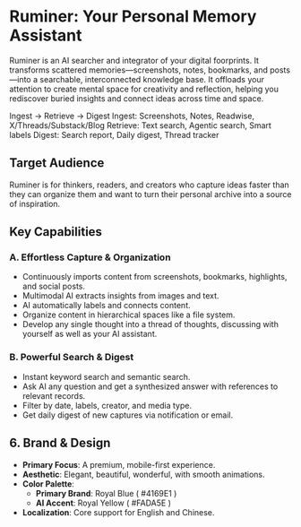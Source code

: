 # Ruminer: Your Personal Memory Assistant

Ruminer is an AI searcher and integrator of your digital foorprints. It transforms scattered memories—screenshots, notes, bookmarks, and posts—into a searchable, interconnected knowledge base. It offloads your attention to create mental space for creativity and reflection, helping you rediscover buried insights and connect ideas across time and space.

Ingest -> Retrieve -> Digest
Ingest: Screenshots, Notes, Readwise, X/Threads/Substack/Blog
Retrieve: Text search, Agentic search, Smart labels
Digest: Search report, Daily digest, Thread tracker

## Target Audience

Ruminer is for thinkers, readers, and creators who capture ideas faster than they can organize them and want to turn their personal archive into a source of inspiration.

## Key Capabilities

### A. Effortless Capture & Organization
- Continuously imports content from screenshots, bookmarks, highlights, and social posts.
- Multimodal AI extracts insights from images and text.
- AI automatically labels and connects content.
- Organize content in hierarchical spaces like a file system.
- Develop any single thought into a thread of thoughts, discussing with yourself as well as your AI assistant.

### B. Powerful Search & Digest
- Instant keyword search and semantic search.
- Ask AI any question and get a synthesized answer with references to relevant records.
- Filter by date, labels, creator, and media type.
- Get daily digest of new captures via notification or email.

## 6. Brand & Design

- **Primary Focus**: A premium, mobile-first experience.
- **Aesthetic**: Elegant, beautiful, wonderful, with smooth animations.
- **Color Palette**:
  - **Primary Brand**: Royal Blue ( #4169E1 )
  - **AI Accent**: Royal Yellow ( #FADA5E )
- **Localization**: Core support for English and Chinese.
